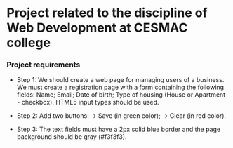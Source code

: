 # Project related to the discipline of Web Development at CESMAC college

### Project requirements

- Step 1:
We should create a web page for managing users of a business. We must create a registration page with a form containing the following fields: Name; Email; Date of birth; Type of housing (House or Apartment - checkbox). HTML5 input types should be used.

- Step 2:
Add two buttons:
-> Save (in green color);
-> Clear (in red color).

- Step 3:
The text fields must have a 2px solid blue border and the page background should be gray (#f3f3f3).
